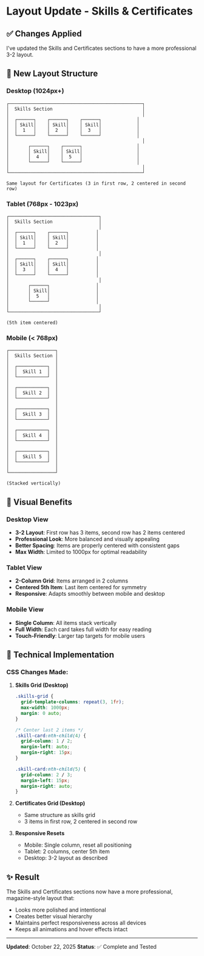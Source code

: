 # Layout Update - Skills & Certificates

## ✅ Changes Applied

I've updated the Skills and Certificates sections to have a more professional 3-2 layout.

## 📐 New Layout Structure

### Desktop (1024px+)
```
┌─────────────────────────────────────────────────┐
│  Skills Section                                 │
│                                                 │
│  ┌──────┐    ┌──────┐    ┌──────┐             │
│  │ Skill│    │ Skill│    │ Skill│             │
│  │  1   │    │  2   │    │  3   │             │
│  └──────┘    └──────┘    └──────┘             │
│                                                 │
│       ┌──────┐    ┌──────┐                    │
│       │ Skill│    │ Skill│                    │
│       │  4   │    │  5   │                    │
│       └──────┘    └──────┘                    │
│                                                 │
└─────────────────────────────────────────────────┘

Same layout for Certificates (3 in first row, 2 centered in second row)
```

### Tablet (768px - 1023px)
```
┌─────────────────────────────────┐
│  Skills Section                 │
│                                 │
│  ┌──────┐    ┌──────┐          │
│  │ Skill│    │ Skill│          │
│  │  1   │    │  2   │          │
│  └──────┘    └──────┘          │
│                                 │
│  ┌──────┐    ┌──────┐          │
│  │ Skill│    │ Skill│          │
│  │  3   │    │  4   │          │
│  └──────┘    └──────┘          │
│                                 │
│       ┌──────┐                 │
│       │ Skill│                 │
│       │  5   │                 │
│       └──────┘                 │
│                                 │
└─────────────────────────────────┘

(5th item centered)
```

### Mobile (< 768px)
```
┌─────────────────┐
│  Skills Section │
│                 │
│  ┌───────────┐  │
│  │  Skill 1  │  │
│  └───────────┘  │
│                 │
│  ┌───────────┐  │
│  │  Skill 2  │  │
│  └───────────┘  │
│                 │
│  ┌───────────┐  │
│  │  Skill 3  │  │
│  └───────────┘  │
│                 │
│  ┌───────────┐  │
│  │  Skill 4  │  │
│  └───────────┘  │
│                 │
│  ┌───────────┐  │
│  │  Skill 5  │  │
│  └───────────┘  │
│                 │
└─────────────────┘

(Stacked vertically)
```

## 🎨 Visual Benefits

### Desktop View
- **3-2 Layout**: First row has 3 items, second row has 2 items centered
- **Professional Look**: More balanced and visually appealing
- **Better Spacing**: Items are properly centered with consistent gaps
- **Max Width**: Limited to 1000px for optimal readability

### Tablet View
- **2-Column Grid**: Items arranged in 2 columns
- **Centered 5th Item**: Last item centered for symmetry
- **Responsive**: Adapts smoothly between mobile and desktop

### Mobile View
- **Single Column**: All items stack vertically
- **Full Width**: Each card takes full width for easy reading
- **Touch-Friendly**: Larger tap targets for mobile users

## 🔧 Technical Implementation

### CSS Changes Made:

1. **Skills Grid (Desktop)**
   ```css
   .skills-grid {
     grid-template-columns: repeat(3, 1fr);
     max-width: 1000px;
     margin: 0 auto;
   }
   
   /* Center last 2 items */
   .skill-card:nth-child(4) {
     grid-column: 1 / 2;
     margin-left: auto;
     margin-right: 15px;
   }
   
   .skill-card:nth-child(5) {
     grid-column: 2 / 3;
     margin-left: 15px;
     margin-right: auto;
   }
   ```

2. **Certificates Grid (Desktop)**
   - Same structure as skills grid
   - 3 items in first row, 2 centered in second row

3. **Responsive Resets**
   - Mobile: Single column, reset all positioning
   - Tablet: 2 columns, center 5th item
   - Desktop: 3-2 layout as described

## ✨ Result

The Skills and Certificates sections now have a more professional, magazine-style layout that:
- Looks more polished and intentional
- Creates better visual hierarchy
- Maintains perfect responsiveness across all devices
- Keeps all animations and hover effects intact

---

**Updated**: October 22, 2025
**Status**: ✅ Complete and Tested
